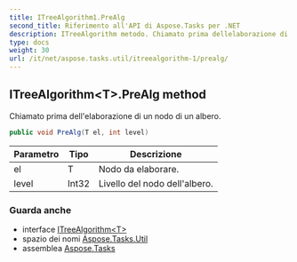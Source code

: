 ```yaml
---
title: ITreeAlgorithm1.PreAlg
second_title: Riferimento all'API di Aspose.Tasks per .NET
description: ITreeAlgorithm metodo. Chiamato prima dellelaborazione di un nodo di un albero.
type: docs
weight: 30
url: /it/net/aspose.tasks.util/itreealgorithm-1/prealg/
---
```

## ITreeAlgorithm&lt;T&gt;.PreAlg method

Chiamato prima dell'elaborazione di un nodo di un albero.

```csharp
public void PreAlg(T el, int level)
```

| Parametro | Tipo | Descrizione |
| --- | --- | --- |
| el | T | Nodo da elaborare. |
| level | Int32 | Livello del nodo dell'albero. |

### Guarda anche

* interface [ITreeAlgorithm&lt;T&gt;](../)
* spazio dei nomi [Aspose.Tasks.Util](../../itreealgorithm-1/)
* assemblea [Aspose.Tasks](../../../)


